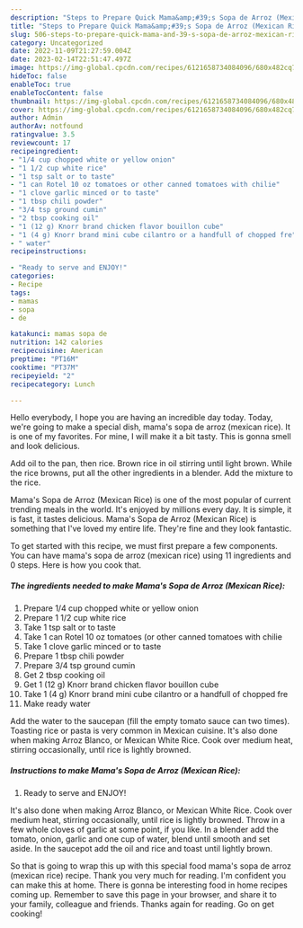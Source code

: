 ```yaml
---
description: "Steps to Prepare Quick Mama&amp;#39;s Sopa de Arroz (Mexican Rice)"
title: "Steps to Prepare Quick Mama&amp;#39;s Sopa de Arroz (Mexican Rice)"
slug: 506-steps-to-prepare-quick-mama-and-39-s-sopa-de-arroz-mexican-rice
category: Uncategorized
date: 2022-11-09T21:27:59.004Z
date: 2023-02-14T22:51:47.497Z
image: https://img-global.cpcdn.com/recipes/6121658734084096/680x482cq70/mamas-sopa-de-arroz-mexican-rice-recipe-main-photo.jpg
hideToc: false
enableToc: true
enableTocContent: false
thumbnail: https://img-global.cpcdn.com/recipes/6121658734084096/680x482cq70/mamas-sopa-de-arroz-mexican-rice-recipe-main-photo.jpg
cover: https://img-global.cpcdn.com/recipes/6121658734084096/680x482cq70/mamas-sopa-de-arroz-mexican-rice-recipe-main-photo.jpg
author: Admin
authorAv: notfound
ratingvalue: 3.5
reviewcount: 17
recipeingredient:
- "1/4 cup chopped white or yellow onion"
- "1 1/2 cup white rice"
- "1 tsp salt or to taste"
- "1 can Rotel 10 oz tomatoes or other canned tomatoes with chilie"
- "1 clove garlic minced or to taste"
- "1 tbsp chili powder"
- "3/4 tsp ground cumin"
- "2 tbsp cooking oil"
- "1 (12 g) Knorr brand chicken flavor bouillon cube"
- "1 (4 g) Knorr brand mini cube cilantro or a handfull of chopped fre"
- " water"
recipeinstructions:

- "Ready to serve and ENJOY!"
categories:
- Recipe
tags:
- mamas
- sopa
- de

katakunci: mamas sopa de 
nutrition: 142 calories
recipecuisine: American
preptime: "PT16M"
cooktime: "PT37M"
recipeyield: "2"
recipecategory: Lunch

---
```



Hello everybody, I hope you are having an incredible day today. Today, we're going to make a special dish, mama&#39;s sopa de arroz (mexican rice). It is one of my favorites. For mine, I will make it a bit tasty. This is gonna smell and look delicious.

Add oil to the pan, then rice. Brown rice in oil stirring until light brown. While the rice browns, put all the other ingredients in a blender. Add the mixture to the rice.

Mama&#39;s Sopa de Arroz (Mexican Rice) is one of the most popular of current trending meals in the world. It's enjoyed by millions every day. It is simple, it is fast, it tastes delicious. Mama&#39;s Sopa de Arroz (Mexican Rice) is something that I've loved my entire life. They're fine and they look fantastic.


To get started with this recipe, we must first prepare a few components. You can have mama&#39;s sopa de arroz (mexican rice) using 11 ingredients and 0 steps. Here is how you cook that.

<!--inarticleads1-->

##### The ingredients needed to make Mama&#39;s Sopa de Arroz (Mexican Rice):

1. Prepare 1/4 cup chopped white or yellow onion
1. Prepare 1 1/2 cup white rice
1. Take 1 tsp salt or to taste
1. Take 1 can Rotel 10 oz tomatoes (or other canned tomatoes with chilie
1. Take 1 clove garlic minced or to taste
1. Prepare 1 tbsp chili powder
1. Prepare 3/4 tsp ground cumin
1. Get 2 tbsp cooking oil
1. Get 1 (12 g) Knorr brand chicken flavor bouillon cube
1. Take 1 (4 g) Knorr brand mini cube cilantro or a handfull of chopped fre
1. Make ready  water


Add the water to the saucepan (fill the empty tomato sauce can two times). Toasting rice or pasta is very common in Mexican cuisine. It&#39;s also done when making Arroz Blanco, or Mexican White Rice. Cook over medium heat, stirring occasionally, until rice is lightly browned. 

<!--inarticleads2-->

##### Instructions to make Mama&#39;s Sopa de Arroz (Mexican Rice):


1. Ready to serve and ENJOY!

It&#39;s also done when making Arroz Blanco, or Mexican White Rice. Cook over medium heat, stirring occasionally, until rice is lightly browned. Throw in a few whole cloves of garlic at some point, if you like. In a blender add the tomato, onion, garlic and one cup of water, blend until smooth and set aside. In the saucepot add the oil and rice and toast until lightly brown. 

So that is going to wrap this up with this special food mama&#39;s sopa de arroz (mexican rice) recipe. Thank you very much for reading. I'm confident you can make this at home. There is gonna be interesting food in home recipes coming up. Remember to save this page in your browser, and share it to your family, colleague and friends. Thanks again for reading. Go on get cooking!
